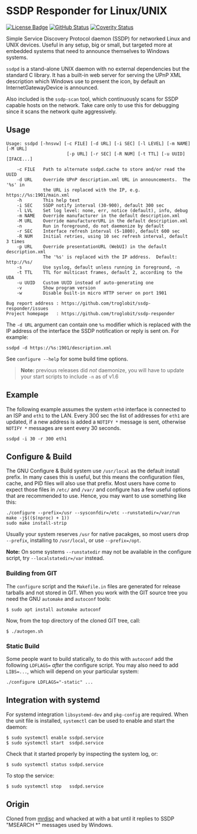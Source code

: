 SSDP Responder for Linux/UNIX
=============================
[![License Badge][]][License] [![GitHub Status][]][GitHub] [![Coverity Status][]][Coverity Scan]

Simple Service Discovery Protocol daemon (SSDP) for networked Linux and
UNIX devices.  Useful in any setup, big or small, but targeted more at
embedded systems that need to announce themselves to Windows systems.

`ssdpd` is a stand-alone UNIX daemon with no external dependencies but
the standard C library.  It has a built-in web server for serving the
UPnP XML description which Windows use to present the icon, by default
an InternetGatewayDevice is announced.

Also included is the `ssdp-scan` tool, which continuously scans for
SSDP capable hosts on the network.  Take care only to use this for
debugging since it scans the network quite aggressively.


Usage
-----

```
Usage: ssdpd [-hnsvw] [-c FILE] [-d URL] [-i SEC] [-l LEVEL] [-m NAME] [-M URL]
                       [-p URL] [-r SEC] [-R NUM] [-t TTL] [-u UUID] [IFACE...]

    -c FILE   Path to alternate ssdpd.cache to store and/or read the UUID
    -d URL    Override UPnP description.xml URL in announcements.  The '%s' in
              the URL is replaced with the IP, e.g. https://%s:1901/main.xml
    -h        This help text
    -i SEC    SSDP notify interval (30-900), default 300 sec
    -l LVL    Set log level: none, err, notice (default), info, debug
    -m NAME   Override manufacturer in the default description.xml
    -M URL    Override manufacturerURL in the default description.xml
    -n        Run in foreground, do not daemonize by default
    -r SEC    Interface refresh interval (5-1800), default 600 sec
    -R NUM    Initial retries, using 10 sec refresh interval, default 3 times
    -p URL    Override presentationURL (WebUI) in the default description.xml
              The '%s' is replaced with the IP address.  Default: http://%s/
    -s        Use syslog, default unless running in foreground, -n
    -t TTL    TTL for multicast frames, default 2, according to the UDA
    -u UUID   Custom UUID instead of auto-generating one
    -v        Show program version
    -w        Disable built-in micro HTTP server on port 1901

Bug report address : https://github.com/troglobit/ssdp-responder/issues
Project homepage   : https://github.com/troglobit/ssdp-responder
```

The `-d URL` argument can contain one `%s` modifier which is replaced
with the IP address of the interface the SSDP notification or reply is
sent on.  For example:

    ssdpd -d https://%s:1901/description.xml

See `configure --help` for some build time options.

> **Note:** previous releases did *not* daemonize, you will have to
> update your start scripts to include `-n` as of v1.6


Example
-------

The following example assumes the system `eth0` interface is connected
to an ISP and `eth1` to the LAN.  Every 300 sec the list of addresses
for `eth1` are updated, if a new address is added a `NOTIFY *` message
is sent, otherwise `NOTIFY *` messages are sent every 30 seconds.

```
ssdpd -i 30 -r 300 eth1
```


Configure & Build
-----------------

The GNU Configure & Build system use `/usr/local` as the default install
prefix.  In many cases this is useful, but this means the configuration
files, cache, and PID files will also use that prefix.  Most users have
come to expect those files in `/etc/` and `/var/` and configure has a
few useful options that are recommended to use.  Hence, you may want to
use something like this:

    ./configure --prefix=/usr --sysconfdir=/etc --runstatedir=/var/run
    make -j$(($(nproc) + 1))
    sudo make install-strip

Usually your system reserves `/usr` for native pacakges, so most users
drop `--prefix`, installing to `/usr/local`, or use `--prefix=/opt`.

**Note:** On some systems `--runstatedir` may not be available in the
  configure script, try `--localstatedir=/var` instead.


### Building from GIT

The `configure` script and the `Makefile.in` files are generated for
release tarballs and not stored in GIT.  When you work with the GIT
source tree you need the GNU `automake` and `autoconf` tools:

    $ sudo apt install automake autoconf

Now, from the top directory of the cloned GIT tree, call:

    $ ./autogen.sh


### Static Build

Some people want to build statically, to do this with `autoconf` add the
following `LDFLAGS=` *after* the configure script.  You may also need to
add `LIBS=...`, which will depend on your particular system:

    ./configure LDFLAGS="-static" ...


Integration with systemd
------------------------

For systemd integration `libsystemd-dev` and `pkg-config` are required.
When the unit file is installed, `systemctl` can be used to enable and
start the daemon:

    $ sudo systemctl enable ssdpd.service
    $ sudo systemctl start  ssdpd.service

Check that it started properly by inspecting the system log, or:

    $ sudo systemctl status ssdpd.service

To stop the service:

    $ sudo systemctl stop   ssdpd.service


Origin
------

Cloned from [mrdisc](https://github.com/troglobit/mrdisc) and whacked at
with a bat until it replies to SSDP "MSEARCH *" messages used by Windows.

[License]:         https://en.wikipedia.org/wiki/ISC_license
[License Badge]:   https://img.shields.io/badge/License-ISC-blue.svg
[GitHub]:          https://github.com/troglobit/ssdp-responder/actions/workflows/build.yml/
[GitHub Status]:   https://github.com/troglobit/ssdp-responder/actions/workflows/build.yml/badge.svg
[Coverity Scan]:   https://scan.coverity.com/projects/20496
[Coverity Status]: https://scan.coverity.com/projects/20496/badge.svg
